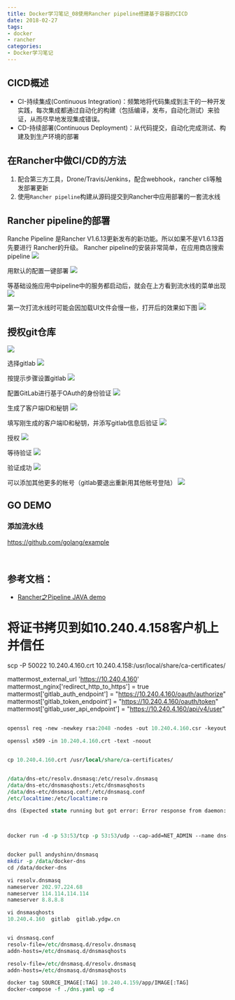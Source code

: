 ```yaml
---
title: Docker学习笔记_08使用Rancher pipeline搭建基于容器的CICD
date: 2018-02-27
tags:
- docker
- rancher
categories:
- Docker学习笔记
---
```


## CICD概述
* CI-持续集成(Continuous Integration)：频繁地将代码集成到主干的一种开发实践，每次集成都通过自动化的构建（包括编译，发布，自动化测试）来验证，从而尽早地发现集成错误。
* CD-持续部署(Continuous Deployment)：从代码提交，自动化完成测试、构建及到生产环境的部署

## 在Rancher中做CI/CD的方法
1. 配合第三方工具，Drone/Travis/Jenkins，配合webhook，rancher cli等触发部署更新 
2. 使用`Rancher pipeline`构建从源码提交到Rancher中应用部署的一套流水线

<!-- more -->
## Rancher pipeline的部署
Ranche Pipeline 是Rancher V1.6.13更新发布的新功能。所以如果不是V1.6.13首先要进行 Rancher的升级。
Rancher pipeline的安装非常简单，在应用商店搜索pipeline
![](http://p2c0rtsgc.bkt.clouddn.com/0213_rancher_01.png)

用默认的配置一键部署
![](http://p2c0rtsgc.bkt.clouddn.com/0213_rancher_02.png)

等基础设施应用中pipeline中的服务都启动后，就会在上方看到流水线的菜单出现
![](http://p2c0rtsgc.bkt.clouddn.com/0213_rancher_03.png)

第一次打流水线时可能会因加载UI文件会慢一些，打开后的效果如下图
![](http://p2c0rtsgc.bkt.clouddn.com/0213_rancher_04.png)

## 授权git仓库
![](http://p2c0rtsgc.bkt.clouddn.com/0213_rancher_05.png)

选择gitlab
![](http://p2c0rtsgc.bkt.clouddn.com/0213_rancher_06.png)

按提示步骤设置gitlab
![](http://p2c0rtsgc.bkt.clouddn.com/0227_rancher_01.png)

配置GitLab进行基于OAuth的身份验证
![](http://p2c0rtsgc.bkt.clouddn.com/0227_rancher_02.png)

生成了客户端ID和秘钥
![](http://p2c0rtsgc.bkt.clouddn.com/0227_rancher_03.png)

填写刚生成的客户端ID和秘钥，并添写gitlab信息后验证
![](http://p2c0rtsgc.bkt.clouddn.com/0227_rancher_04.png)

授权
![](http://p2c0rtsgc.bkt.clouddn.com/0227_rancher_09.png)

等待验证
![](http://p2c0rtsgc.bkt.clouddn.com/0227_rancher_06.png)

验证成功
![](http://p2c0rtsgc.bkt.clouddn.com/0227_rancher_08.png)

可以添加其他更多的帐号（gitlab要退出重新用其他帐号登陆）
![](http://p2c0rtsgc.bkt.clouddn.com/0227_rancher_10.png)


## GO DEMO
### 添加流水线




https://github.com/golang/example
## 
```perl

```


## 参考文档：
* [Rancher之Pipeline JAVA demo](https://www.cnblogs.com/xzkzzz/p/8125389.html)


# 将证书拷贝到如10.240.4.158客户机上并信任
scp -P 50022 10.240.4.160.crt 10.240.4.158:/usr/local/share/ca-certificates/



mattermost_external_url 'https://10.240.4.160'
mattermost_nginx['redirect_http_to_https'] = true
mattermost['gitlab_auth_endpoint'] = "https://10.240.4.160/oauth/authorize"
mattermost['gitlab_token_endpoint'] = "https://10.240.4.160/oauth/token"
mattermost['gitlab_user_api_endpoint'] = "https://10.240.4.160/api/v4/user"




## 
```perl
openssl req -new -newkey rsa:2048 -nodes -out 10.240.4.160.csr -keyout 10.240.4.160.key -subj "/C=CN/ST=Harbin/L=Harbin/O=ydgw/OU=IT/CN=10.240.4.160"

openssl x509 -in 10.240.4.160.crt -text -noout


cp 10.240.4.160.crt /usr/local/share/ca-certificates/


/data/dns-etc/resolv.dnsmasq:/etc/resolv.dnsmasq
/data/dns-etc/dnsmasqhosts:/etc/dnsmasqhosts
/data/dns-etc/dnsmasq.conf:/etc/dnsmasq.conf
/etc/localtime:/etc/localtime:ro

dns (Expected state running but got error: Error response from daemon: OCI runtime create failed: container_linux.go:296: starting container process caused "process_linux.go:398: container init caused \"rootfs_linux.go:58: mounting \\\"/data/docker-dns/dnsmasq.conf\\\" to rootfs \\\"/var/lib/docker/aufs/mnt/3daf5708bcea4ec8da7108e5c8d6b2d030010e5a1fbe7d86349dc3db1a3fd774\\\" at \\\"/var/lib/docker/aufs/mnt/3daf5708bcea4ec8da7108e5c8d6b2d030010e5a1fbe7d86349dc3db1a3fd774/etc/dnsmasq.conf\\\" caused \\\"not a directory\\\"\"": unknown: Are you trying to mount a directory onto a file (or vice-versa)? Check if the specified host path exists and is the expected type) 



docker run -d -p 53:53/tcp -p 53:53/udp --cap-add=NET_ADMIN --name dns-server andyshinn/dnsmasq


docker pull andyshinn/dnsmasq
mkdir -p /data/docker-dns
cd /data/docker-dns

vi resolv.dnsmasq
nameserver 202.97.224.68
nameserver 114.114.114.114
nameserver 8.8.8.8

vi dnsmasqhosts
10.240.4.160  gitlab  gitlab.ydgw.cn


vi dnsmasq.conf
resolv-file=/etc/dnsmasq.d/resolv.dnsmasq
addn-hosts=/etc/dnsmasq.d/dnsmasqhosts

resolv-file=/etc/dnsmasq.d/resolv.dnsmasq
addn-hosts=/etc/dnsmasq.d/dnsmasqhosts

docker tag SOURCE_IMAGE[:TAG] 10.240.4.159/app/IMAGE[:TAG]
docker-compose -f ./dns.yaml up -d
```



